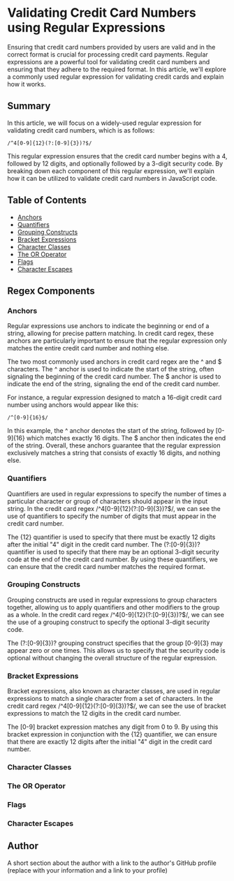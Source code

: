 # Validating Credit Card Numbers using Regular Expressions

Ensuring that credit card numbers provided by users are valid and in the correct format is crucial for processing credit card payments. Regular expressions are a powerful tool for validating credit card numbers and ensuring that they adhere to the required format. In this article, we'll explore a commonly used regular expression for validating credit cards and explain how it works.
## Summary

In this article, we will focus on a widely-used regular expression for validating credit card numbers, which is as follows:
```
/^4[0-9]{12}(?:[0-9]{3})?$/

```
This regular expression ensures that the credit card number begins with a 4, followed by 12 digits, and optionally followed by a 3-digit security code. By breaking down each component of this regular expression, we'll explain how it can be utilized to validate credit card numbers in JavaScript code.

## Table of Contents

- [Anchors](#anchors)
- [Quantifiers](#quantifiers)
- [Grouping Constructs](#grouping-constructs)
- [Bracket Expressions](#bracket-expressions)
- [Character Classes](#character-classes)
- [The OR Operator](#the-or-operator)
- [Flags](#flags)
- [Character Escapes](#character-escapes)

## Regex Components

### Anchors
Regular expressions use anchors to indicate the beginning or end of a string, allowing for precise pattern matching. In credit card regex, these anchors are particularly important to ensure that the regular expression only matches the entire credit card number and nothing else.

The two most commonly used anchors in credit card regex are the ^ and $ characters. The ^ anchor is used to indicate the start of the string, often signaling the beginning of the credit card number. The $ anchor is used to indicate the end of the string, signaling the end of the credit card number.

For instance, a regular expression designed to match a 16-digit credit card number using anchors would appear like this:

```
/^[0-9]{16}$/

```
In this example, the ^ anchor denotes the start of the string, followed by [0-9]{16} which matches exactly 16 digits. The $ anchor then indicates the end of the string. Overall, these anchors guarantee that the regular expression exclusively matches a string that consists of exactly 16 digits, and nothing else.

### Quantifiers
Quantifiers are used in regular expressions to specify the number of times a particular character or group of characters should appear in the input string. In the credit card regex /^4[0-9]{12}(?:[0-9]{3})?$/, we can see the use of quantifiers to specify the number of digits that must appear in the credit card number.

The {12} quantifier is used to specify that there must be exactly 12 digits after the initial "4" digit in the credit card number. The (?:[0-9]{3})? quantifier is used to specify that there may be an optional 3-digit security code at the end of the credit card number. By using these quantifiers, we can ensure that the credit card number matches the required format.

### Grouping Constructs
Grouping constructs are used in regular expressions to group characters together, allowing us to apply quantifiers and other modifiers to the group as a whole. In the credit card regex /^4[0-9]{12}(?:[0-9]{3})?$/, we can see the use of a grouping construct to specify the optional 3-digit security code.

The (?:[0-9]{3})? grouping construct specifies that the group [0-9]{3} may appear zero or one times. This allows us to specify that the security code is optional without changing the overall structure of the regular expression.

### Bracket Expressions
Bracket expressions, also known as character classes, are used in regular expressions to match a single character from a set of characters. In the credit card regex /^4[0-9]{12}(?:[0-9]{3})?$/, we can see the use of bracket expressions to match the 12 digits in the credit card number.

The [0-9] bracket expression matches any digit from 0 to 9. By using this bracket expression in conjunction with the {12} quantifier, we can ensure that there are exactly 12 digits after the initial "4" digit in the credit card number.

### Character Classes

### The OR Operator

### Flags

### Character Escapes

## Author

A short section about the author with a link to the author's GitHub profile (replace with your information and a link to your profile)
